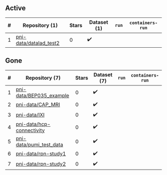 ## Active
| # | Repository (1) | Stars | Dataset (1) | `run` | `containers-run` |
| --- | --- | --- | --- | --- | --- |
| 1 | [pni-data/datalad_test2](https://github.com/pni-data/datalad_test2) | 0 | :heavy_check_mark: |  |  |

## Gone
| # | Repository (7) | Stars | Dataset (7) | `run` | `containers-run` |
| --- | --- | --- | --- | --- | --- |
| 1 | [pni-data/BEP035_example](https://github.com/pni-data/BEP035_example) | 0 | :heavy_check_mark: |  |  |
| 2 | [pni-data/CAP_MRI](https://github.com/pni-data/CAP_MRI) | 0 | :heavy_check_mark: |  |  |
| 3 | [pni-data/IXI](https://github.com/pni-data/IXI) | 0 | :heavy_check_mark: |  |  |
| 4 | [pni-data/hcp-connectivity](https://github.com/pni-data/hcp-connectivity) | 0 | :heavy_check_mark: |  |  |
| 5 | [pni-data/pumi_test_data](https://github.com/pni-data/pumi_test_data) | 0 | :heavy_check_mark: |  |  |
| 6 | [pni-data/rpn-study1](https://github.com/pni-data/rpn-study1) | 0 | :heavy_check_mark: |  |  |
| 7 | [pni-data/rpn-study2](https://github.com/pni-data/rpn-study2) | 0 | :heavy_check_mark: |  |  |
